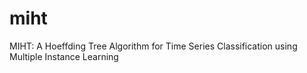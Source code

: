 # miht
MIHT: A Hoeffding Tree Algorithm for Time Series Classification using Multiple Instance Learning

